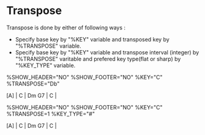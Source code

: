# Transpose

Transpose is done by either of following ways :

- Specify base key by "%KEY" variable and transposed key by "%TRANSPOSE" variable.
- Specify base key by "%KEY" variable and transpose interval (integer) by "%TRANSPOSE" varitable and prefered key type(flat or sharp) by "%KEY_TYPE" variable.

<!-- fumen:start -->
%SHOW_HEADER="NO"
%SHOW_FOOTER="NO"
%KEY="C"
%TRANSPOSE="Db"

[A]
| C | Dm G7 | C |
<!-- fumen:end -->

<!-- fumen:start -->
%SHOW_HEADER="NO"
%SHOW_FOOTER="NO"
%KEY="C"
%TRANSPOSE=1
%KEY_TYPE="#"

[A]
| C | Dm G7 | C |
<!-- fumen:end -->
